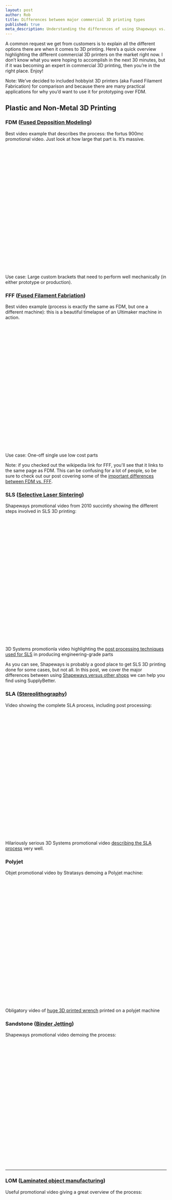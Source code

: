 ```yaml
--- 
layout: post
author: Rob
title: Differences between major commercial 3D printing types
published: true
meta_description: Understanding the differences of using Shapeways vs. SupplyBetter for 3D printing is a great first step for sourcing your next 3D printing prototype.
---
```


A common request we get from customers is to explain all the different options there are when it comes to 3D printing. Here’s a quick overview highlighting the different commercial 3D printers on the market right now. I don’t know what you were hoping to accomplish in the next 30 minutes, but if it was becoming an expert in commercial 3D printing, then you’re in the right place. Enjoy!

Note: We’ve decided to included hobbyist 3D printers (aka Fused Filament Fabrication) for comparison and because there are many practical applications for why you’d want to use it for prototyping over FDM. 

<h2>Plastic and Non-Metal 3D Printing</h2>
<h3><strong>FDM</strong> (<a href="http://en.wikipedia.org/wiki/Fused_deposition_modeling">Fused Deposition Modeling</a>)</h3>
<div>
	<p>Best video example that describes the process: the fortus 900mc promotional video. Just look at how large that part is. It’s massive.</p> 
	<object width="640" height="385"><param name="movie" value="http://www.youtube.com/v/W5h2d7Vyj6s&hl=en_US&start=131&end=184"></param><param name="allowscriptaccess" value="always"></param><embed src="http://www.youtube.com/v/W5h2d7Vyj6s&hl=en_US&start=131&end=184" type="application/x-shockwave-flash" allowscriptaccess="always" width="640" height="385"></embed></object>
	<p>Use case: Large custom brackets that need to perform well mechanically (in either prototype or production).</p>

</div>

<h3><strong>FFF</strong> (<a href="http://en.wikipedia.org/wiki/Fused_deposition_modeling">Fused Filament Fabriation</a>)</h3>
<div>
	<p>Best video example (process is exactly the same as FDM, but one a different machine): this is a beautiful timelapse of an Ultimaker machine in action.</p>
	<object width="640" height="385"><param name="movie" value="http://www.youtube.com/v/9pMjY7AmdBE&hl=en_US"></param><param name="allowscriptaccess" value="always"></param><embed src="http://www.youtube.com/v/9pMjY7AmdBE&hl=en_US" type="application/x-shockwave-flash" allowscriptaccess="always" width="640" height="385"></embed></object>
	<p>Use case: One-off single use low cost parts</p>
	<p>Note: if you checked out the wikipedia link for FFF, you'll see that it links to the same page as FDM. This can be confusing for a lot of people, so be sure to check out our post covering some of the <a href="https://www.supplybetter.com/blog/choosing-fff-vs-fdm.html">important differences between FDM vs. FFF</a>.</p>
</div>

<h3><strong>SLS</strong> (<a href="http://en.wikipedia.org/wiki/Selective_laser_sintering">Selective Laser Sintering</a>)</h3>
<div>
	<p>Shapeways promotional video from 2010 succintly showing the different steps involved in SLS 3D printing:</p>
	<object width="640" height="385"><param name="movie" value="http://www.youtube.com/v/aBNGnfoGGfQ&hl=en_US&end=92"></param><param name="allowscriptaccess" value="always"></param><embed src="http://www.youtube.com/v/aBNGnfoGGfQ&hl=en_US&end=92" type="application/x-shockwave-flash" allowscriptaccess="always" width="640" height="385"></embed></object>
	<p>3D Systems promotionla video highlighting the <a href="https://www.youtube.com/v/gLxve3ZOmvc&start=117&end=197">post processing techniques used for SLS</a> in producing engineering-grade parts</p>
	<p>As you can see, Shapeways is probably a good place to get SLS 3D printing done for some cases, but not all. In this post, we cover the major differences between using <a href="https://www.supplybetter.com/blog/shapeways-vs-supplybetter.html">Shapeways versus other shops</a> we can help you find using SupplyBetter. 
</div>

<h3><strong>SLA</strong> (<a href="http://en.wikipedia.org/wiki/Stereolithography">Stereolithography</a>)</h3>
<div>
	<p>Video showing the complete SLA process, including post processing:</p> 
	<object width="640" height="385"><param name="movie" value="http://www.youtube.com/v/ky87zxNy1oo&hl=en_US&start=35&end=140"></param><param name="allowscriptaccess" value="always"></param><embed src="http://www.youtube.com/v/ky87zxNy1oo&hl=en_US&start=35&end=140" type="application/x-shockwave-flash" allowscriptaccess="always" width="640" height="385"></embed></object>
	<p>Hilariously serious 3D Systems promotional video <a href="http://www.youtube.com/v/iceiNb_1E0I&hl=en_US&start=19">describing the SLA process</a> very well.</p>
</div>

<h3><strong>Polyjet</strong></h3>
<div>
	<p>Objet promotional video by Stratasys demoing a Polyjet machine:</p>
	<object width="640" height="385"><param name="movie" value="http://www.youtube.com/v/67cev_zcXJw&hl=en_US&start=117"></param><param name="allowscriptaccess" value="always"></param><embed src="http://www.youtube.com/v/67cev_zcXJw&hl=en_US&start=117" type="application/x-shockwave-flash" allowscriptaccess="always" width="640" height="385"></embed></object>
	<p>Obligatory video of <a href="https://www.youtube.com/watch?v=sC-AHm6dS44#t=61">huge 3D printed wrench</a> printed on a polyjet machine</p>
</div>

<h3><strong>Sandstone</strong> (<a href="http://en.wikipedia.org/wiki/Powder_bed_and_inkjet_head_3D_printing">Binder Jetting</a>)</h3>
<div>
	<p>Shapeways promotional video demoing the process:</p>
	<object width="640" height="385"><param name="movie" value="http://www.youtube.com/v/hHxp9Ail6MY&hl=en_US&start=71&end=120"></param><param name="allowscriptaccess" value="always"></param><embed src="http://www.youtube.com/v/hHxp9Ail6MY&hl=en_US&start=71&end=120" type="application/x-shockwave-flash" allowscriptaccess="always" width="640" height="385"></embed></object>
</div>

---
<h3><strong>LOM</strong> (<a href="http://en.wikipedia.org/wiki/Laminated_object_manufacturing">Laminated object manufacturing</a>)</h3>
<div>
	<p>Useful promotional video giving a great overview of the process:</p>
	<object width="640" height="385"><param name="movie" value="http://www.youtube.com/v/s2h1k0cpgzQ&hl=en_US&start=41&end=109"></param><param name="allowscriptaccess" value="always"></param><embed src="http://www.youtube.com/v/s2h1k0cpgzQ&hl=en_US&start=41&end=109" type="application/x-shockwave-flash" allowscriptaccess="always" width="640" height="385"></embed></object>
</div>

<h2>Metal 3D Printing</h2>
<h3>Binder Jet + Alloy wicking</h3>
<object width="640" height="385"><param name="movie" value="http://www.youtube.com/v/i6Px6RSL9Ac&hl=en_US&start=40&end=285"></param><param name="allowscriptaccess" value="always"></param><embed src="http://www.youtube.com/v/i6Px6RSL9Ac&hl=en_US&start=40&end=285" type="application/x-shockwave-flash" allowscriptaccess="always" width="640" height="385"></embed></object>

<h3>Binder Jet + Sand Casting</h3>
<object width="640" height="385"><param name="movie" value="http://www.youtube.com/v/S6OZXdRoogY&hl=en_US&start=18"></param><param name="allowscriptaccess" value="always"></param><embed src="http://www.youtube.com/v/S6OZXdRoogY&hl=en_US&start=18" type="application/x-shockwave-flash" allowscriptaccess="always" width="640" height="385"></embed></object>

<h3><strong>DMLS</strong> (<a href="http://en.wikipedia.org/wiki/Direct_metal_laser_sintering">Direct Metal Laser Sintering</a>)</h3>
<object width="640" height="385"><param name="movie" value="http://www.youtube.com/v/DW-2xaIDtMk&hl=en_US&start=9"></param><param name="allowscriptaccess" value="always"></param><embed src="http://www.youtube.com/v/DW-2xaIDtMk&hl=en_US&start=9" type="application/x-shockwave-flash" allowscriptaccess="always" width="640" height="385"></embed></object>

<p><strong>More exotic methods:</strong></p>
<h3><strong>EBM</strong> (<a href="http://en.wikipedia.org/wiki/Electron-beam_melting">Electron Beam Melting</a>)</h3>
<object width="640" height="385"><param name="movie" value="http://www.youtube.com/v/E7--ZWPVVdQ&hl=en_US"></param><param name="allowscriptaccess" value="always"></param><embed src="http://www.youtube.com/v/E7--ZWPVVdQ&hl=en_US" type="application/x-shockwave-flash" allowscriptaccess="always" width="640" height="385"></embed></object>

<p>Let’s get crazy:</p>
<h3><strong>EBDM</strong> <a href="http://en.wikipedia.org/wiki/Electron_beam_direct_manufacturing">(Electron Beam Direct Manufacturing</a>)</h3>
<object width="640" height="385"><param name="movie" value="http://www.youtube.com/v/A10XEZvkgbY&hl=en_US&start=49&end=76"></param><param name="allowscriptaccess" value="always"></param><embed src="http://www.youtube.com/v/A10XEZvkgbY&hl=en_US&start=49&end=76" type="application/x-shockwave-flash" allowscriptaccess="always" width="640" height="385"></embed></object>

Cheers,

Rob


Still have questions? Feel free to <a href="http://www.supplybetter.com/orders/questions" target="_blank">submit an RFQ</a> if you would like us to match you with the right suppliers for your project. 

<div class="footer">
    Thank you to [ADD PEOPLE HERE] for reading drafts of this post.  

</div>